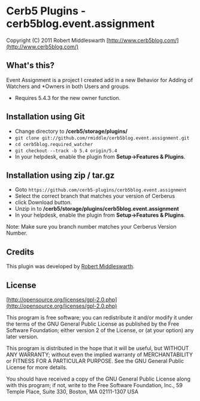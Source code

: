 Cerb5 Plugins - cerb5blog.event.assignment
===========================================
Copyright (C) 2011 Robert Middleswarth
[http://www.cerb5blog.com/](http://www.cerb5blog.com/)  

What's this?
------------
Event Assignment is a project I created add in a new Behavior for Adding of Watchers and *Owners in both Users and groups.

* Requires 5.4.3 for the new owner function.

Installation using Git
------------
* Change directory to **/cerb5/storage/plugins/**
* `git clone git://github.com/rmiddle/cerb5blog.event.assignment.git`
* `cd cerb5blog.required_watcher`
* `git checkout --track -b 5.4 origin/5.4`
* In your helpdesk, enable the plugin from **Setup->Features & Plugins**.

Installation using zip / tar.gz
------------
* Goto `https://github.com/cerb5-plugins/cerb5blog.event.assignment`
* Select the correct branch that matches your version of Cerberus
* click Download button.
* Unzip in to **/cerb5/storage/plugins/cerb5blog.event.assignment**
* In your helpdesk, enable the plugin from **Setup->Features & Plugins**.

Note: Make sure you branch number matches your Cerberus Version Number.

Credits
-------
This plugin was developed by [Robert Middleswarth](http://www.cerb5blog.com/).

License
-------

[http://opensource.org/licenses/gpl-2.0.php](http://opensource.org/licenses/gpl-2.0.php)  

This program is free software; you can redistribute it and/or modify it under the terms of the GNU General Public License as published by the Free Software Foundation; either version 2 of the License, or (at your option) any later version.

This program is distributed in the hope that it will be useful, but WITHOUT ANY WARRANTY; without even the implied warranty of MERCHANTABILITY or FITNESS FOR A PARTICULAR PURPOSE. See the GNU General Public License for more details.

You should have received a copy of the GNU General Public License along with this program; if not, write to the Free Software Foundation, Inc., 59 Temple Place, Suite 330, Boston, MA 02111-1307 USA
